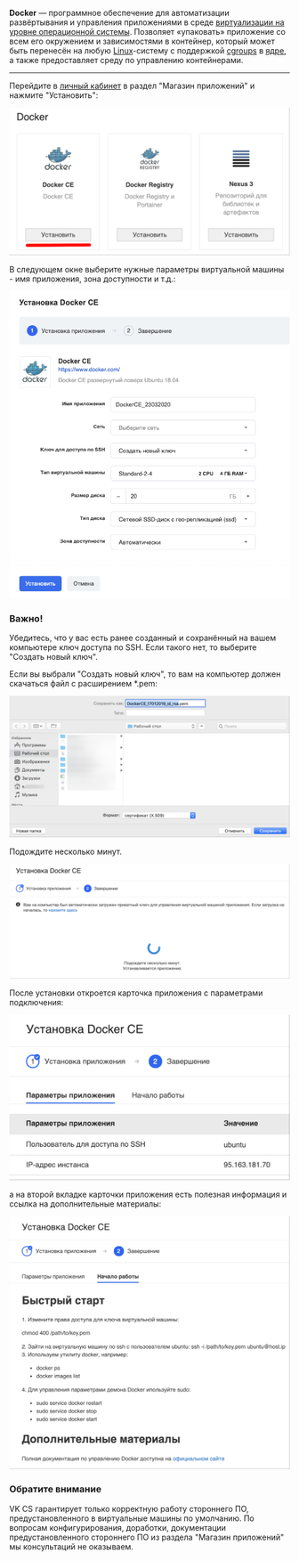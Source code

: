**Docker** — программное обеспечение для автоматизации развёртывания и управления приложениями в среде [виртуализации на уровне операционной системы](https://ru.wikipedia.org/wiki/%D0%9A%D0%BE%D0%BD%D1%82%D0%B5%D0%B9%D0%BD%D0%B5%D1%80%D0%B8%D0%B7%D0%B0%D1%86%D0%B8%D1%8F "Виртуализация на уровне операционной системы"). Позволяет «упаковать» приложение со всем его окружением и зависимостями в контейнер, который может быть перенесён на любую [Linux](https://ru.wikipedia.org/wiki/Linux "Linux")\-систему с поддержкой [cgroups](https://ru.wikipedia.org/wiki/Cgroups "Cgroups") в [ядре](https://ru.wikipedia.org/wiki/%D0%AF%D0%B4%D1%80%D0%BE_Linux "Ядро Linux"), а также предоставляет среду по управлению контейнерами.

* * *

Перейдите в [личный кабинет](https://mcs.mail.ru/app/services/marketplace/) в раздел "Магазин приложений" и нажмите "Установить":

![](./assets/1547814975159-111.png)

В следующем окне выберите нужные параметры виртуальной машины - имя приложения, зона доступности и т.д.:

![](./assets/1584988507356-1584988507356.png)

### Важно!

Убедитесь, что у вас есть ранее созданный и сохранённый на вашем компьютере ключ доступа по SSH. Если такого нет, то выберите "Создать новый ключ".

Если вы выбрали "Создать новый ключ", то вам на компьютер должен скачаться файл с расширением \*.pem:

![](./assets/1547815188568-img-2019-01-17-08-33-13.png)

Подождите несколько минут.

![](./assets/1547815288603-img-2019-01-17-08-33-53.png)

После установки откроется карточка приложения с параметрами подключения:

![](./assets/1547815340597-img-2019-01-17-08-36-10.png)

а на второй вкладке карточки приложения есть полезная информация и ссылка на дополнительные материалы:

![](./assets/1547815418334-img-2019-01-17-08-36-28.png)

### Обратите внимание

VK CS гарантирует только корректную работу стороннего ПО, предустановленного в виртуальные машины по умолчанию. По вопросам конфигурирования, доработки, документации предустановленного стороннего ПО из раздела "Магазин приложений" мы консультаций не оказываем.